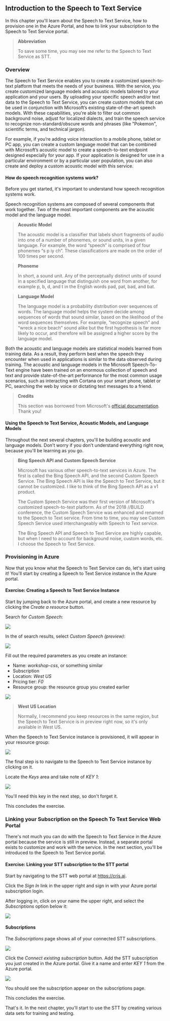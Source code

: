 ## Introduction to the Speech to Text Service

In this chapter you'll learn about the Speech to Text Service, how to provision one in the Azure Portal, and how to link your subscription to the Speech to Text Service portal.

> **Abbreviation** 
>
> To save some time, you may see me refer to the Speech to Text Service as STT.

### Overview

The Speech to Text Service enables you to create a customized speech-to-text platform that meets the needs of your business. With the service, you create customized language models and acoustic models tailored to your application and your users. By uploading your specific speech and/or text data to the Speech to Text Service, you can create custom models that can be used in conjunction with Microsoft’s existing state-of-the-art speech models. With these capabilities, you're able to filter out common background noise, adjust for localized dialects, and train the speech service to recognize non-standard/obscure words and phrases (like "Pokemon", scientific terms, and technical jargon).

For example, if you’re adding voice interaction to a mobile phone, tablet or PC app, you can create a custom language model that can be combined with Microsoft’s acoustic model to create a speech-to-text endpoint designed especially for your app. If your application is designed for use in a particular environment or by a particular user population, you can also create and deploy a custom acoustic model with this service.

#### How do speech recognition systems work?

Before you get started, it's important to understand how speech recognition systems work.

Speech recognition systems are composed of several components that work together. Two of the most important components are the acoustic model and the language model.

> **Acoustic Model**
>
> The acoustic model is a classifier that labels short fragments of audio into one of a number of phonemes, or sound units, in a given language. For example, the word “speech” is comprised of four phonemes “s p iy ch”. These classifications are made on the order of 100 times per second.

> **Phoneme**
>
> In short, a sound unit. Any of the perceptually distinct units of sound in a specified language that distinguish one word from another, for example p, b, d, and t in the English words pad, pat, bad, and bat.

> **Language Model**
>
> The language model is a probability distribution over sequences of words. The language model helps the system decide among sequences of words that sound similar, based on the likelihood of the word sequences themselves. For example, “recognize speech” and “wreck a nice beach” sound alike but the first hypothesis is far more likely to occur, and therefore will be assigned a higher score by the language model.

Both the acoustic and language models are statistical models learned from training data. As a result, they perform best when the speech they encounter when used in applications is similar to the data observed during training. The acoustic and language models in the Microsoft Speech-To-Text engine have been trained on an enormous collection of speech and text and provide state-of-the-art performance for the most common usage scenarios, such as interacting with Cortana on your smart phone, tablet or PC, searching the web by voice or dictating text messages to a friend.

> **Credits**
>
> This section was borrowed from Microsoft's [official documentation](https://docs.microsoft.com/en-us/azure/cognitive-services/speech-service/overview). Thank you!

#### Using the Speech to Text Service, Acoustic Models, and Language Models

Throughout the next several chapters, you'll be building acoustic and language models. Don't worry if you don't understand everything right now, because you'll be learning as you go.

> **Bing Speech API and Custom Speech Service**
>
> Microsoft has various other speech-to-text services in Azure. The first is called the Bing Speech API, and the second Custom Speech Service. The Bing Speech API is like the Speech to Text Service, but it cannot be customized. I like to think of the Bing Speech API as a v1 product.
>
> The Custom Speech Service was their first version of Microsoft's customized speech-to-text platform. As of the 2018 //BUILD conference, the Custom Speech Service was enhanced and renamed to the Speech to Text service. From time to time, you may see Custom Speech Service used interchangeably with Speech to Text service.
>
> The Bing Speech API and Speech to Text Service are highly capable, but when I need to account for background noise, custom words, etc. I choose the Speech to Text Service.

### Provisioning in Azure

Now that you know what the Speech to Text Service can do, let's start using it! You'll start by creating a Speech to Text Service instance in the Azure portal. 

<h4 class="exercise-start">
    <b>Exercise</b>: Creating a Speech to Text Service Instance
</h4>

Start by jumping back to the Azure portal, and create a new resource by clicking the *Create a resource* button.

Search for *Custom Speech*:

<img src="images/chapter2/css-search.png" class="img-override" />

In the of search results, select *Custom Speech (preview)*:

<img src="images/chapter2/css-search-results.png" class="img-override" />

Fill out the required parameters as you create an instance:
- Name: *workshop-css*, or something similar
- Subscription
- Location: *West US*
- Pricing tier: *F0*
- Resource group: the resource group you created earlier

<img src="images/chapter2/css-create.png" class="img-override" />

> **West US Location**
>
> Normally, I recommend you keep resources in the same region, but the Speech to Text Service is in preview right now, so it's only available in West US.

When the Speech to Text Service instance is provisioned, it will appear in your resource group:

<img src="images/chapter2/css-resource-group.png" class="img-override" />

The final step is to navigate to the Speech to Text Service instance by clicking on it. 

Locate the *Keys* area and take note of *KEY 1*:

<img src="images/chapter2/css-keys.png" class="img-override" />

You'll need this key in the next step, so don't forget it.

This concludes the exercise. 

<div class="exercise-end"></div>

### Linking your Subscription on the Speech To Text Service Web Portal

There's not much you can do with the Speech to Text Service in the Azure portal because the service is still in preview. Instead, a separate portal exists to customize and work with the service. In the next section, you'll be introduced to the Speech to Text Service portal.

<h4 class="exercise-start">
    <b>Exercise</b>: Linking your STT subscription to the STT portal
</h4>

Start by navigating to the STT web portal at <a href="https://cris.ai" target="_blank">https://cris.ai</a>.

Click the *Sign In* link in the upper right and sign in with your Azure portal subscription login.

After logging in, click on your name the upper right, and select the *Subscriptions* option below it:

<img src="images/chapter2/portal-sub.png" class="img-override" />

#### Subscriptions

The *Subscriptions* page shows all of your connected STT subscriptions. 

<img src="images/chapter2/portal-sub-page.png" class="img-override" />

Click the *Connect existing subscription* button. Add the STT subscription you just created in the Azure portal. Give it a name and enter *KEY 1* from the Azure portal.

<img src="images/chapter2/sub-add.png" class="img-override" />

You should see the subscription appear on the subscriptions page.

This concludes the exercise. 

<div class="exercise-end"></div>

That's it. In the next chapter, you'll start to use the STT by creating various data sets for training and testing.
